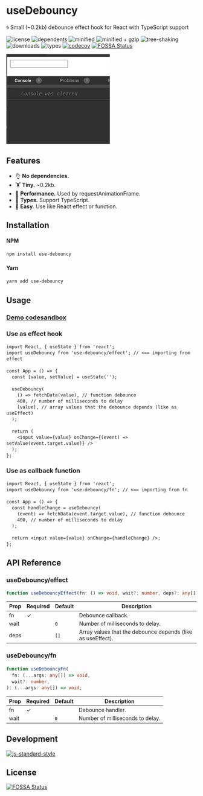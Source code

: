 # useDebouncy

🌀 Small (~0.2kb) debounce effect hook for React with TypeScript support

![license](https://badgen.net/npm/license/use-debouncy)
![dependents](https://badgen.net/npm/dependents/use-debouncy)
![minified](https://badgen.net/bundlephobia/min/use-debouncy)
![minified + gzip](https://badgen.net/bundlephobia/minzip/use-debouncy)
![tree-shaking](https://badgen.net/bundlephobia/tree-shaking/use-debouncy)
![downloads](https://badgen.net/npm/dm/use-debouncy)
![types](https://badgen.net/npm/types/use-debouncy)
[![codecov](https://codecov.io/gh/eavam/use-debouncy/branch/main/graph/badge.svg)](https://codecov.io/gh/eavam/use-debouncy)
[![FOSSA Status](https://app.fossa.com/api/projects/git%2Bgithub.com%2Feavam%2Fuse-debouncy.svg?type=shield)](https://app.fossa.com/projects/git%2Bgithub.com%2Feavam%2Fuse-debouncy?ref=badge_shield)

![](assets/example.gif)

## Features

- 👌 **No dependencies.**
- 🏋️‍ **Tiny.** ~0.2kb.
- 🦾 **Performance.** Used by requestAnimationFrame.
- 📖 **Types.** Support TypeScript.
- 🎣 **Easy.** Use like React effect or function.

## Installation

#### NPM

```sh
npm install use-debouncy
```

#### Yarn

```sh
yarn add use-debouncy
```

## Usage

### [Demo codesandbox](https://codesandbox.io/s/example-use-debouncy-ynfuq?expanddevtools=1&fontsize=14&theme=dark)

### Use as effect hook

```tsx
import React, { useState } from 'react';
import useDebouncy from 'use-debouncy/effect'; // <== importing from effect

const App = () => {
  const [value, setValue] = useState('');

  useDebouncy(
    () => fetchData(value), // function debounce
    400, // number of milliseconds to delay
    [value], // array values that the debounce depends (like as useEffect)
  );

  return (
    <input value={value} onChange={(event) => setValue(event.target.value)} />
  );
};
```

### Use as callback function

```tsx
import React, { useState } from 'react';
import useDebouncy from 'use-debouncy/fn'; // <== importing from fn

const App = () => {
  const handleChange = useDebouncy(
    (event) => fetchData(event.target.value), // function debounce
    400, // number of milliseconds to delay
  );

  return <input value={value} onChange={handleChange} />;
};
```

## API Reference

### useDebouncy/effect

```typescript
function useDebouncyEffect(fn: () => void, wait?: number, deps?: any[]): void;
```

| Prop | Required | Default | Description                                                 |
| ---- | -------- | ------- | ----------------------------------------------------------- |
| fn   | ✓        |         | Debounce callback.                                          |
| wait |          | `0`     | Number of milliseconds to delay.                            |
| deps |          | `[]`    | Array values that the debounce depends (like as useEffect). |

### useDebouncy/fn

```typescript
function useDebouncyFn(
  fn: (...args: any[]) => void,
  wait?: number,
): (...args: any[]) => void;
```

| Prop | Required | Default | Description                      |
| ---- | -------- | ------- | -------------------------------- |
| fn   | ✓        |         | Debounce handler.                |
| wait |          | `0`     | Number of milliseconds to delay. |

## Development

[![js-standard-style](https://cdn.rawgit.com/standard/standard/master/badge.svg)](http://standardjs.com)

## License

[![FOSSA Status](https://app.fossa.com/api/projects/git%2Bgithub.com%2Feavam%2Fuse-debouncy.svg?type=large)](https://app.fossa.com/projects/git%2Bgithub.com%2Feavam%2Fuse-debouncy?ref=badge_large)
